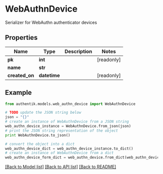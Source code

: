# WebAuthnDevice

Serializer for WebAuthn authenticator devices

## Properties
Name | Type | Description | Notes
------------ | ------------- | ------------- | -------------
**pk** | **int** |  | [readonly] 
**name** | **str** |  | 
**created_on** | **datetime** |  | [readonly] 

## Example

```python
from authentik.models.web_authn_device import WebAuthnDevice

# TODO update the JSON string below
json = "{}"
# create an instance of WebAuthnDevice from a JSON string
web_authn_device_instance = WebAuthnDevice.from_json(json)
# print the JSON string representation of the object
print WebAuthnDevice.to_json()

# convert the object into a dict
web_authn_device_dict = web_authn_device_instance.to_dict()
# create an instance of WebAuthnDevice from a dict
web_authn_device_form_dict = web_authn_device.from_dict(web_authn_device_dict)
```
[[Back to Model list]](../README.md#documentation-for-models) [[Back to API list]](../README.md#documentation-for-api-endpoints) [[Back to README]](../README.md)


